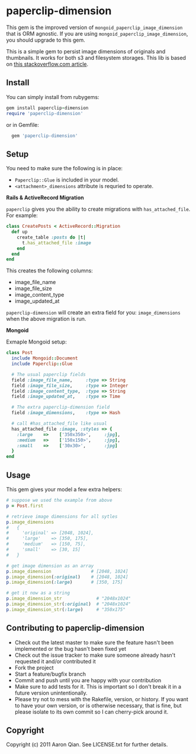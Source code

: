 paperclip-dimension
===================

This gem is the improved version of `mongoid_paperclip_image_dimension` that is ORM agnostic.
If you are using `mongoid_paperclip_image_dimension`, you should upgrade to this gem.

This is a simple gem to persist image dimensions of originals and thumbnails.
It works for both s3 and filesystem storages.
This lib is based on [this stackoverflow.com article](http://stackoverflow.com/questions/4065295/paperclip-saving-the-images-dimentions-width-height).

Install
-------

You can simply install from rubygems:

```ruby
gem install paperclip-dimension
require 'paperclip-dimension'
```

or in Gemfile:

```ruby
  gem 'paperclip-dimension'
```

Setup
-----

You need to make sure the following is in place:

* `Paperclip::Glue` is included in your model.
* `<attachment>_dimensions` attribute is requried to operate.


**Rails & ActiveRecord Migration**

`paperclip` gives you the ability to create migrations with `has_attached_file`.
For example:

```ruby
class CreatePosts < ActiveRecord::Migration
  def up
    create_table :posts do |t|
      t.has_attached_file :image
    end
  end
end
```

This creates the following columns:

* image_file_name
* image_file_size
* image_content_type
* image_updated_at

`paperclip-dimension` will create an extra field for you: `image_dimensions` when the above migration is run.

**Mongoid**

Exmaple Mongoid setup:

```ruby
class Post
  include Mongoid::Document
  include Paperclip::Glue

  # The usual paperclip fields
  field :image_file_name,     :type => String
  field :image_file_size,     :type => Integer
  field :image_content_type,  :type => String
  field :image_updated_at,    :type => Time

  # The extra paperclip-dimension field
  field :image_dimensions,    :type => Hash

  # call #has_attached_file like usual
  has_attached_file :image, :styles => {
    :large    =>    ['350x350>',     :jpg],
    :medium   =>    ['150x150>',     :jpg],
    :small    =>    ['30x30>',       :jpg]
  }
end
```

Usage
-----

This gem gives your model a few extra helpers:

```ruby
# suppose we used the example from above
p = Post.first

# retrieve image dimensions for all sytles
p.image_dimensions
#   {
#     'original' => [2048, 1024],
#     'large'    => [350, 175],
#     'medium'   => [150, 75],
#     'small'    => [30, 15]
#   }

# get image dimension as an array
p.image_dimension               # [2048, 1024]
p.image_dimension(:original)    # [2048, 1024]
p.image_dimension(:large)       # [350, 175]

# get it now as a string
p.image_dimension_str             # "2048x1024"
p.image_dimension_str(:original)  # "2048x1024"
p.image_dimension_str(:large)     # "350x175"
```

Contributing to paperclip-dimension
-----------------------------------

* Check out the latest master to make sure the feature hasn't been implemented or the bug hasn't been fixed yet
* Check out the issue tracker to make sure someone already hasn't requested it and/or contributed it
* Fork the project
* Start a feature/bugfix branch
* Commit and push until you are happy with your contribution
* Make sure to add tests for it. This is important so I don't break it in a future version unintentionally.
* Please try not to mess with the Rakefile, version, or history. If you want to have your own version, or is otherwise necessary, that is fine, but please isolate to its own commit so I can cherry-pick around it.

Copyright
---------

Copyright (c) 2011 Aaron Qian. See LICENSE.txt for
further details.

